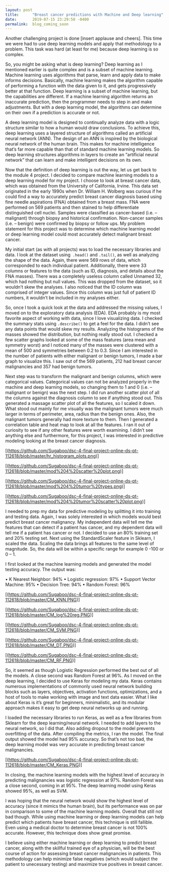 ```yaml
---
layout: post
title:      "Breast cancer predictions with Machine and Deep learning"
date:       2019-07-15 23:29:58 -0400
permalink:  blog_coming_soon
---
```



Another challenging project is done [insert applause and cheers].  This time we were had to use deep learning models and apply that methodology to a problem.  This task was hard (at least for me) because deep learning is so complex.  

So, you might be asking what is deep learning?  Deep learning as I mentioned earlier is quite complex and is a subset of machine learning.  Machine learning uses algorithms that parse, learn and apply data to make informs decisions.   Basically, machine learning makes the algorithm capable of performing a function with the data given to it, and gets progressively better at that function.  Deep learning is a subset of machine learning, but the capabilities are different.  If a machine learning algorithm returns an inaccurate prediction, then the programmer needs to step in and make adjustments. But with a deep learning model, the algorithms can determine on their own if a prediction is accurate or not.

A deep learning model is designed to continually analyze data with a logic structure similar to how a human would draw conclusions. To achieve this, deep learning uses a layered structure of algorithms called an artificial neural network (ANN). The design of an ANN is inspired by the biological neural network of the human brain. This makes for machine intelligence that’s far more capable than that of standard machine learning models.  So deep learning structures algorithms in layers to create an “artificial neural network” that can learn and make intelligent decisions on its own.

Now that the definition of deep learning is out the way, let us get back to the module 4 project.  I decided to compare machine learning models to a deep learning model for my project.  I choose to look at breast cancer data, which was obtained from the University of California, Irvine.  This data set originated in the early 1990s when Dr. William H. Wolberg was curious if he could find a way to accurately predict breast cancer diagnosis based using fine needle aspirations (FNA) obtained from a breast mass.  FNA were performed on 569 patients and then stained to help differentiate distinguished cell nuclei.  Samples were classified as cancer-based (i.e. – malignant) through biopsy and historical confirmation. Non-cancer samples (i.e. – benign) were confirmed by biopsy or follow ups.  My problem statement for this project was to determine which machine learning model or deep learning model could most accurately detect malignant breast cancer.

My initial start (as with all projects) was to load the necessary libraries and data.  I look at the dataset using` .head()` and `.tail()`, as well as analyzing the shape of the data.  Again, there were 569 rows of data, which corresponded to each individual patient.  Additionally, there were 33 columns or features to the data (such as ID, diagnosis, and details about the FNA masses).  There was a completely useless column called Unnamed 32, which had nothing but null values.  This was dropped from the dataset, so it wouldn’t skew the analyses.  I also noticed that the ID column was comprised of integer values.  Since this column was just full of patient ID numbers, it wouldn’t be included in my analyses either.

So, once I took a quick look at the data and addressed the missing values, I moved on to the exploratory data analysis (EDA).  EDA probably is my most favorite aspect of working with data, since I love visualizing data.  I checked the summary stats using `.describe()` to get a feel for the data.  I didn’t see any data points that would skew my results.  Analyzing the histograms of the masses showed the distribution, but nothing really stood out.  I checked a few scatter graphs looked at some of the mass features (area mean and symmetry worst) and I noticed many of the masses were clustered with a mean of 500 and symmetries between 0.2 to 0.3.  Since I am interested in the number of patients with either malignant or benign tumors, I made a bar graph to visualize this.  I saw out of the 569 patients, 212 had breast cancer malignancies and 357 had benign tumors.  

Next step was to transform the malignant and benign columns, which were categorical values.  Categorical values can not be analyzed properly in the machine and deep learning models, so changing them to 1 and 0 (i.e. – malignant or benign) was the next step.  I did run another scatter plot of all the columns against the diagnosis column to see if anything stood out.  This generated a massage scatter plot of all the features, so I scaled it down.  What stood out mainly for me visually was the malignant tumors were much larger in terms of perimeter, area, radius than the benign ones.  Also, the malignant tumors generally had more texture to them.  Then I generated a correlation table and heat map to look at all the features.  I ran it out of curiosity to see if any other features were worth examining.  I didn’t see anything else and furthermore, for this project, I was interested in predictive modeling looking at the breast cancer diagnosis.    

[(https://github.com/Sugaboo/dsc-4-final-project-online-ds-pt-112618/blob/master/hr_histogram_plots.png)]

[(https://github.com/Sugaboo/dsc-4-final-project-online-ds-pt-112618/blob/master/mod%204%20scatter%20plot.png)]

[(https://github.com/Sugaboo/dsc-4-final-project-online-ds-pt-112618/blob/master/mod%204%20tumor%20types.png)]

[(https://github.com/Sugaboo/dsc-4-final-project-online-ds-pt-112618/blob/master/mod%204%20tumor%20scatter%20plot.png)]


I needed to prep my data for predictive modeling by splitting it into training and testing data.  Again, I was solely interested in which models would best predict breast cancer malignancy.  My independent data will tell me the features that can detect if a patient has cancer, and my dependent data will tell me if a patient has cancer or not.  I decided to use an 80% training set and 20% testing set. Next using the StandardScaler feature in Sklearn, I scaled the data.  Scaling the data brings all features to the same level of magnitude.  So, the data will be within a specific range for example 0 -100 or 0 – 1.  

I first looked at the machine learning models and generated the model testing accuracy.  The output was: 

•	K Nearest Neighbor: 94%
•	Logistic regression: 97%
•	Support Vector Machine: 95%
•	Decision Tree: 94% 
•	Random Forest: 96%

[(https://github.com/Sugaboo/dsc-4-final-project-online-ds-pt-112618/blob/master/CM_KNN.PNG)]

[(https://github.com/Sugaboo/dsc-4-final-project-online-ds-pt-112618/blob/master/CM_log%20reg.PNG)]

[(https://github.com/Sugaboo/dsc-4-final-project-online-ds-pt-112618/blob/master/CM_SVM.PNG)]

[(https://github.com/Sugaboo/dsc-4-final-project-online-ds-pt-112618/blob/master/CM_DT.PNG)]

[(https://github.com/Sugaboo/dsc-4-final-project-online-ds-pt-112618/blob/master/CM_RF.PNG)]

So, it seemed as though Logistic Regression performed the best out of all the models.  A close second was Random Forest at 96%.  As I moved on the deep learning, I decided to use Keras for modeling my data.  Keras contains numerous implementations of commonly used neural network building blocks such as layers, objectives, activation functions, optimizations, and a host of tools to make working with image and text data easier.  What I like about Keras is it’s great for beginners, minimalistic, and its modular approach makes it easy to get deep neural networks up and running.  

I loaded the necessary libraries to run Keras, as well as a few libraries from Sklearn for the deep learning/neural network.  I needed to add layers to the neural network, so I did that.  Also adding dropout to the model prevents overfitting of the data.  After compiling the metrics, I ran the model.  The final output showed the model had 95% accuracy.  So that’s not too bad, the deep learning model was very accurate in predicting breast cancer malignancies.  

[(https://github.com/Sugaboo/dsc-4-final-project-online-ds-pt-112618/blob/master/CM_Keras.PNG)]

In closing, the machine learning models with the highest level of accuracy in predicting malignancies was logistic regression at 97%.  Random Forest was a close second, coming in at 95%. The deep learning model using Keras showed 95%, as well as SVM.

I was hoping that the neural network would show the highest level of accuracy (since it mimics the human brain), but its performance was on par in comparison to some of the machine learning models.  Overall that still not bad though.  While using machine learning or deep learning models can help predict which patients have breast cancer, this technique is still fallible.  Even using a medical doctor to determine breast cancer is not 100% accurate.  However, this technique does show great promise.  

I believe using either machine learning or deep learning to predict breast cancer, along with the skillful trained eye of a physician, will be the best course of action for assessing breast cancer malignancies in patients. This methodology can help minimize false negatives (which would subject the patient to unecessary testing) and maximize true positives in breast cancer.  

